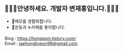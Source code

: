 
## 🙋🏻‍♂️안녕하세요. 개발자 변재홍입니다.🙋🏻‍♂️
- 📄메모를 생활화합니다.
- 💪운동과 ☕️카페를 좋아합니다.

Blog : https://honggom.tistory.com/<br>
Email : jaehongbyeon98@gmail.com


